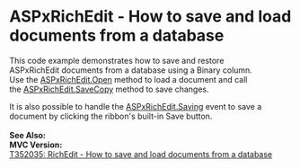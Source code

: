# ASPxRichEdit - How to save and load documents from a database


<p>This code example demonstrates how to save and restore ASPxRichEdit documents from a database using a Binary column.<br>Use the <a href="https://documentation.devexpress.com/#AspNet/DevExpressWebASPxRichEditASPxRichEdit_Opentopic">ASPxRichEdit.Open</a> method to load a document and call the <a href="https://documentation.devexpress.com/#AspNet/DevExpressWebASPxRichEditASPxRichEdit_SaveCopytopic">ASPxRichEdit.SaveCopy</a> method to save changes.</p>
<p>It is also possible to handle the <a href="https://documentation.devexpress.com/#AspNet/DevExpressWebASPxRichEditASPxRichEdit_Savingtopic">ASPxRichEdit.Saving</a> event to save a document by clicking the ribbon's built-in Save button.<br><br><strong>See Also:</strong><br><strong>MVC Version:</strong><br><a href="https://www.devexpress.com/Support/Center/p/T352035">T352035: RichEdit - How to save and load documents from a database</a></p>

<br/>


